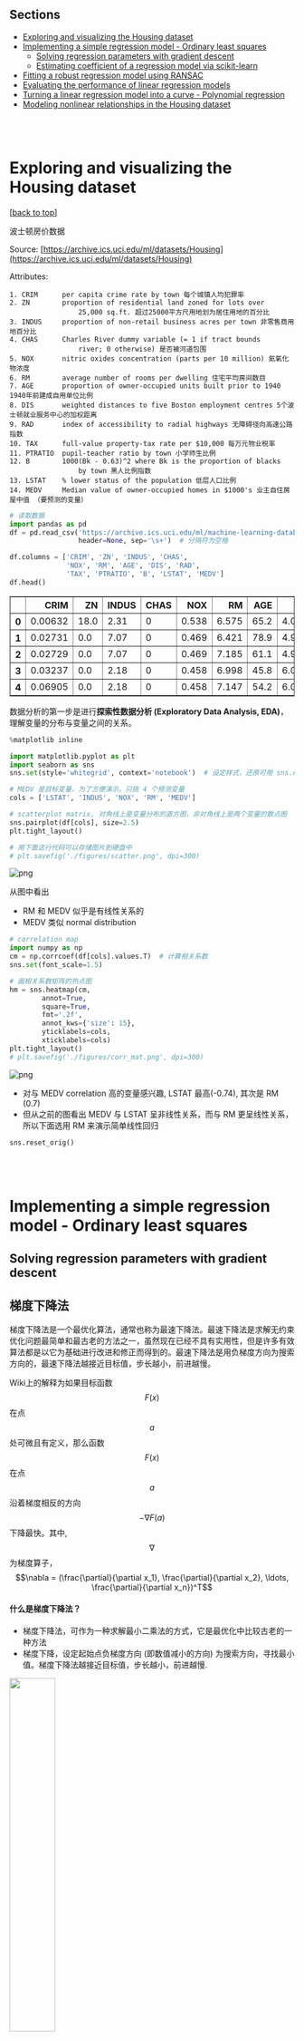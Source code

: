 ## Sections

- [Exploring and visualizing the Housing dataset](#exploring-and-visualizing-the-housing-dataset)
- [Implementing a simple regression model - Ordinary least squares](#implementing-a-simple-regression-model---ordinary-least-squares)
    - [Solving regression parameters with gradient descent](#solving-regression-parameters-with-gradient-descent)
    - [Estimating coefficient of a regression model via scikit-learn](#estimating-coefficient-of-a-regression-model-via-scikit-learn)
- [Fitting a robust regression model using RANSAC](#fitting-a-robust-regression-model-using-ransac)
- [Evaluating the performance of linear regression models](#evaluating-the-performance-of-linear-regression-models)
- [Turning a linear regression model into a curve - Polynomial regression](#turning-a-linear-regression-model-into-a-curve---polynomial-regression)
- [Modeling nonlinear relationships in the Housing dataset](#modeling-nonlinear-relationships-in-the-housing-dataset)

<br>
<br>

# Exploring and visualizing the Housing dataset

[[back to top](#sections)]


波士顿房价数据

Source: [https://archive.ics.uci.edu/ml/datasets/Housing](https://archive.ics.uci.edu/ml/datasets/Housing)

Attributes:

```
1. CRIM      per capita crime rate by town 每个城镇人均犯罪率
2. ZN        proportion of residential land zoned for lots over
                 25,000 sq.ft. 超过25000平方尺用地划为居住用地的百分比
3. INDUS     proportion of non-retail business acres per town 非零售商用地百分比
4. CHAS      Charles River dummy variable (= 1 if tract bounds
                 river; 0 otherwise) 是否被河道包围
5. NOX       nitric oxides concentration (parts per 10 million) 氮氧化物浓度
6. RM        average number of rooms per dwelling 住宅平均房间数目
7. AGE       proportion of owner-occupied units built prior to 1940 1940年前建成自用单位比例
8. DIS       weighted distances to five Boston employment centres 5个波士顿就业服务中心的加权距离
9. RAD       index of accessibility to radial highways 无障碍径向高速公路指数
10. TAX      full-value property-tax rate per $10,000 每万元物业税率
11. PTRATIO  pupil-teacher ratio by town 小学师生比例
12. B        1000(Bk - 0.63)^2 where Bk is the proportion of blacks
                 by town 黑人比例指数
13. LSTAT    % lower status of the population 低层人口比例
14. MEDV     Median value of owner-occupied homes in $1000's 业主自住房屋中值 （要预测的变量）
```


```python
# 读取数据
import pandas as pd
df = pd.read_csv('https://archive.ics.uci.edu/ml/machine-learning-databases/housing/housing.data',
                 header=None, sep='\s+')  # 分隔符为空格

df.columns = ['CRIM', 'ZN', 'INDUS', 'CHAS',
              'NOX', 'RM', 'AGE', 'DIS', 'RAD',
              'TAX', 'PTRATIO', 'B', 'LSTAT', 'MEDV']
df.head()
```




<div>
<table border="1" class="dataframe">
  <thead>
    <tr style="text-align: right;">
      <th></th>
      <th>CRIM</th>
      <th>ZN</th>
      <th>INDUS</th>
      <th>CHAS</th>
      <th>NOX</th>
      <th>RM</th>
      <th>AGE</th>
      <th>DIS</th>
      <th>RAD</th>
      <th>TAX</th>
      <th>PTRATIO</th>
      <th>B</th>
      <th>LSTAT</th>
      <th>MEDV</th>
    </tr>
  </thead>
  <tbody>
    <tr>
      <th>0</th>
      <td>0.00632</td>
      <td>18.0</td>
      <td>2.31</td>
      <td>0</td>
      <td>0.538</td>
      <td>6.575</td>
      <td>65.2</td>
      <td>4.0900</td>
      <td>1</td>
      <td>296.0</td>
      <td>15.3</td>
      <td>396.90</td>
      <td>4.98</td>
      <td>24.0</td>
    </tr>
    <tr>
      <th>1</th>
      <td>0.02731</td>
      <td>0.0</td>
      <td>7.07</td>
      <td>0</td>
      <td>0.469</td>
      <td>6.421</td>
      <td>78.9</td>
      <td>4.9671</td>
      <td>2</td>
      <td>242.0</td>
      <td>17.8</td>
      <td>396.90</td>
      <td>9.14</td>
      <td>21.6</td>
    </tr>
    <tr>
      <th>2</th>
      <td>0.02729</td>
      <td>0.0</td>
      <td>7.07</td>
      <td>0</td>
      <td>0.469</td>
      <td>7.185</td>
      <td>61.1</td>
      <td>4.9671</td>
      <td>2</td>
      <td>242.0</td>
      <td>17.8</td>
      <td>392.83</td>
      <td>4.03</td>
      <td>34.7</td>
    </tr>
    <tr>
      <th>3</th>
      <td>0.03237</td>
      <td>0.0</td>
      <td>2.18</td>
      <td>0</td>
      <td>0.458</td>
      <td>6.998</td>
      <td>45.8</td>
      <td>6.0622</td>
      <td>3</td>
      <td>222.0</td>
      <td>18.7</td>
      <td>394.63</td>
      <td>2.94</td>
      <td>33.4</td>
    </tr>
    <tr>
      <th>4</th>
      <td>0.06905</td>
      <td>0.0</td>
      <td>2.18</td>
      <td>0</td>
      <td>0.458</td>
      <td>7.147</td>
      <td>54.2</td>
      <td>6.0622</td>
      <td>3</td>
      <td>222.0</td>
      <td>18.7</td>
      <td>396.90</td>
      <td>5.33</td>
      <td>36.2</td>
    </tr>
  </tbody>
</table>
</div>



数据分析的第一步是进行**探索性数据分析 (Exploratory Data Analysis, EDA)**，理解变量的分布与变量之间的关系。


```python
%matplotlib inline

import matplotlib.pyplot as plt
import seaborn as sns
sns.set(style='whitegrid', context='notebook')  # 设定样式，还原可用 sns.reset_orig

# MEDV 是目标变量，为了方便演示，只挑 4 个预测变量
cols = ['LSTAT', 'INDUS', 'NOX', 'RM', 'MEDV']

# scatterplot matrix, 对角线上是变量分布的直方图，非对角线上是两个变量的散点图
sns.pairplot(df[cols], size=2.5)
plt.tight_layout()

# 用下面这行代码可以存储图片到硬盘中
# plt.savefig('./figures/scatter.png', dpi=300)
```


![png](output_7_0.png)


从图中看出
+ RM 和 MEDV 似乎是有线性关系的
+ MEDV 类似 normal distribution


```python
# correlation map
import numpy as np
cm = np.corrcoef(df[cols].values.T)  # 计算相关系数
sns.set(font_scale=1.5)

# 画相关系数矩阵的热点图
hm = sns.heatmap(cm,
        annot=True,
        square=True,
        fmt='.2f',
        annot_kws={'size': 15},
        yticklabels=cols,
        xticklabels=cols)
plt.tight_layout()
# plt.savefig('./figures/corr_mat.png', dpi=300)
```


![png](output_9_0.png)


+ 对与 MEDV correlation 高的变量感兴趣,  LSTAT 最高(-0.74), 其次是 RM (0.7)
+ 但从之前的图看出 MEDV 与 LSTAT 呈非线性关系，而与 RM 更呈线性关系，所以下面选用 RM 来演示简单线性回归


```python
sns.reset_orig()
```

<br>
<br>

# Implementing a simple regression model - Ordinary least squares

## Solving regression parameters with gradient descent

## 梯度下降法
梯度下降法是一个最优化算法，通常也称为最速下降法。最速下降法是求解无约束优化问题最简单和最古老的方法之一，虽然现在已经不具有实用性，但是许多有效算法都是以它为基础进行改进和修正而得到的。最速下降法是用负梯度方向为搜索方向的，最速下降法越接近目标值，步长越小，前进越慢。

Wiki上的解释为如果目标函数$$F(x)$$在点$$a$$处可微且有定义，那么函数$$F(x)$$在点$$a$$沿着梯度相反的方向$$-\nabla F(a)$$下降最快。其中,$$\nabla$$为梯度算子，$$\nabla = (\frac{\partial}{\partial x_1}, \frac{\partial}{\partial x_2}, \ldots, \frac{\partial}{\partial x_n})^T$$

#### 什么是梯度下降法？
- 梯度下降法，可作为一种求解最小二乘法的方式，它是最优化中比较古老的一种方法
- 梯度下降，设定起始点负梯度方向 (即数值减小的方向) 为搜索方向，寻找最小值。梯度下降法越接近目标值，步长越小，前进越慢.

<img src="http://pic002.cnblogs.com/images/2012/381513/2012041019443995.png" width="40%" height="40%" />
<br>

损失函数 $$ J(w) = \frac{1}{2} \sum^n_{i=1} (y^{(i)} - \hat y^{(i)})^2$$
梯度 $$ \frac {\partial J}{\partial w_j}=-\sum^n_{i=1} (y^{(i)}-\hat y^{(i)})x_j^{(i)}$$
更新规则 $$w:=w-\eta\frac{\partial J}{\partial w}$$
<br>


```python
class LinearRegressionGD(object):

    def __init__(self, eta=0.001, n_iter=20):
        self.eta = eta  # learning rate 学习速率
        self.n_iter = n_iter  # 迭代次数

    def fit(self, X, y):  # 训练函数
        # self.w_ = np.zeros(1, 1 + X.shape[1])
        self.coef_ = np.zeros(shape=(1, X.shape[1]))  # 代表被训练的系数，初始化为 0
        self.intercept_ = np.zeros(1)
        self.cost_ = []   # 用于保存损失的空list

        for i in range(self.n_iter):
            output = self.net_input(X)  # 计算预测的Y
            errors = y - output
            self.coef_ += self.eta * np.dot(errors.T, X)  # 根据更新规则更新系数，思考一下为什么不是减号？
            self.intercept_ += self.eta * errors.sum()  # 更新 bias，相当于x取常数1
            cost = (errors**2).sum() / 2.0     # 计算损失
            self.cost_.append(cost)  # 记录损失函数的值
        return self

    def net_input(self, X):   # 给定系数和X计算预测的Y
        return np.dot(X, self.coef_.T) + self.intercept_

    def predict(self, X):
        return self.net_input(X)
```


```python
# RM 作为 explanatory variable
X = df[['RM']].values
y = df[['MEDV']].values
```


```python
# standardize
from sklearn.preprocessing import StandardScaler
sc_x = StandardScaler()
sc_y = StandardScaler()
X_std = sc_x.fit_transform(X)
y_std = sc_y.fit_transform(y)
```


```python
lr = LinearRegressionGD()
lr.fit(X_std, y_std);  # 喂入数据进行训练
```


```python
# cost function
plt.plot(range(1, lr.n_iter+1), lr.cost_)
plt.ylabel('SSE')
plt.xlabel('Epoch')
plt.tight_layout()
```


![png](output_21_0.png)


发现在 epoch 5之后 cost 基本就不能再减小了


```python
# 定义一个绘图函数用于展示
def lin_regplot(X, y, model):
    plt.scatter(X, y, c='lightblue')
    plt.plot(X, model.predict(X), color='red', linewidth=2)
    return None
```


```python
# 画出预测
lin_regplot(X_std, y_std, lr)
plt.xlabel('Average number of rooms [RM] (standardized)')
plt.ylabel('Price in $1000\'s [MEDV] (standardized)')
plt.tight_layout()
plt.show()
```


![png](output_24_0.png)



```python
print('Slope: %.3f' % lr.coef_[0])
print('Intercept: %.3f' % lr.intercept_)
# 直线的斜率及截距
```

    Slope: 0.695
    Intercept: -0.000



```python
# 预测 RM=5 时，房价为多少
num_rooms_std = sc_x.transform([[5.0]])
price_std = lr.predict(num_rooms_std)
print("Price in $1000's: %.3f" % sc_y.inverse_transform(price_std))
```

    Price in $1000's: 10.840


<br>
<br>

## Estimating coefficient of a regression model via scikit-learn

[[back to top](#sections)]


```python
from sklearn.linear_model import LinearRegression
```


```python
slr = LinearRegression()
slr.fit(X_std, y_std)
print('Slope: %.3f' % slr.coef_[0])
print('Intercept: %.3f' % slr.intercept_)
```

    Slope: 0.695
    Intercept: -0.000



```python
lin_regplot(X_std, y_std, slr)
plt.xlabel('Average number of rooms [RM] (standardized)')
plt.ylabel('Price in $1000\'s [MEDV] (standardized)')
plt.tight_layout()
```


![png](output_32_0.png)



```python
# 如果不标准化，直接用原始数据进行回归
slr.fit(X, y)
lin_regplot(X, y, slr)
plt.xlabel('Average number of rooms [RM]')
plt.ylabel('Price in $1000\'s [MEDV]')
plt.tight_layout()
```


![png](output_33_0.png)


结果与使用 gradient descent 的结果接近，思考一下什么时候需要使用标准化？

<br>
<br>

# Fitting a robust regression model using RANSAC

[[back to top](#sections)]

线性回归对 outlier 比较敏感, 而对是否删除 outlier 是需要自己进行判断的. 另一种方法就是 [RANdom SAmple Consensus (RANSAC)](http://scikit-learn.org/stable/modules/linear_model.html#ransac-random-sample-consensus)

大致算法如下:
1. Select a random number of samples to be inliers and fit the model.
2. Test all other data points against the fitted model and add those points that fall within a user-given tolerance to the inliers.
3. Refit the model using all inliers.
4. Estimate the error of the fitted model versus the inliers.
5. Terminate the algorithm if the performance meets a certain user-defined threshold or if a fixed number of iterations has been reached; go back to step 1 otherwise.


```python
# 使用 sklearn 中已有函数
from sklearn.linear_model import RANSACRegressor
ransac = RANSACRegressor(LinearRegression(),
                         max_trials=100, # max iteration
                         min_samples=50, # min number of randomly chosen samples
                         residual_metric=lambda dy: np.sum(np.abs(dy), axis=1), # absolute vertical distances to measure
                         residual_threshold=5.0, # allow sample as inlier within 5 distance units
                         random_state=0)
ransac.fit(X, y)

# 分出 inlier 和 outlier
inlier_mask = ransac.inlier_mask_
outlier_mask = np.logical_not(inlier_mask)

line_X = np.arange(3, 10, 1)
line_y_ransac = ransac.predict(line_X[:, np.newaxis])
plt.scatter(X[inlier_mask], y[inlier_mask], c='blue', marker='o', label='Inliers')
plt.scatter(X[outlier_mask], y[outlier_mask], c='lightgreen', marker='s', label='Outliers')
plt.plot(line_X, line_y_ransac, color='red')
plt.xlabel('Average number of rooms [RM]')
plt.ylabel('Price in $1000\'s [MEDV]')
plt.legend(loc='upper left')

plt.tight_layout()
```


![png](output_39_0.png)



```python
print('Slope: %.3f' % ransac.estimator_.coef_[0])
print('Intercept: %.3f' % ransac.estimator_.intercept_)
```

    Slope: 9.621
    Intercept: -37.137


RANSAC 减少了 outlier 的影响, 但对于未知数据的预测能力是否有影响未知.

对比 RANSAC 回归和 OLS 回归


```python
from sklearn import datasets

n_samples = 1000
n_outliers = 50


X, y, coef = datasets.make_regression(n_samples=n_samples, n_features=1,
                                      n_informative=1, noise=10,
                                      coef=True, random_state=0)

# Add outlier data
np.random.seed(0)
X[:n_outliers] = 3 + 0.5 * np.random.normal(size=(n_outliers, 1))
y[:n_outliers] = -3 + 10 * np.random.normal(size=n_outliers)

# Fit line using all data
model = LinearRegression()
model.fit(X, y)

# Robustly fit linear model with RANSAC algorithm
model_ransac = RANSACRegressor(LinearRegression())
model_ransac.fit(X, y)
inlier_mask = model_ransac.inlier_mask_
outlier_mask = np.logical_not(inlier_mask)

# Predict data of estimated models
line_X = np.arange(-5, 5)
line_y = model.predict(line_X[:, np.newaxis])
line_y_ransac = model_ransac.predict(line_X[:, np.newaxis])

# Compare estimated coefficients
print("Estimated coefficients (true, normal, RANSAC):")
print(coef, model.coef_, model_ransac.estimator_.coef_)

plt.plot(X[inlier_mask], y[inlier_mask], '.g', label='Inliers')
plt.plot(X[outlier_mask], y[outlier_mask], '.r', label='Outliers')
plt.plot(line_X, line_y, '-k', label='Linear regressor')
plt.plot(line_X, line_y_ransac, '-b', label='RANSAC regressor')
plt.legend(loc='lower right');
```

    Estimated coefficients (true, normal, RANSAC):
    (array(82.1903908407869), array([ 54.17236387]), array([ 82.08533159]))



![png](output_43_1.png)


<br>
<br>

# Evaluating the performance of linear regression models

It is crucial to test the model on data that it hasn't seen during training to obtain an unbiased estimate of its performance.

[[back to top](#sections)]


```python
from sklearn.cross_validation import train_test_split

X = df.iloc[:, :-1].values
y = df['MEDV'].values

X_train, X_test, y_train, y_test = train_test_split(
    X, y, test_size=0.3, random_state=0)
# 70% 用于 train, 30%用于 test
```


```python
slr = LinearRegression()

slr.fit(X_train, y_train)
y_train_pred = slr.predict(X_train)
y_test_pred = slr.predict(X_test)
```


```python
# residual plot, 经常被用来检查回归模型
plt.scatter(y_train_pred,  y_train_pred - y_train, c='blue', marker='o', label='Training data')
plt.scatter(y_test_pred,  y_test_pred - y_test, c='lightgreen', marker='s', label='Test data')
plt.xlabel('Predicted values')
plt.ylabel('Residuals')
plt.legend(loc='upper left')
plt.hlines(y=0, xmin=-10, xmax=50, lw=2, color='red')
plt.xlim([-10, 50])
plt.tight_layout()
# plt.savefig('./figures/slr_residuals.png', dpi=300)
```


![png](output_49_0.png)


如果预测都是正确的, 那么 residual 就是0. 这是理想情况, 实际中, 我们希望 error 是随机分布的.

从上图看, 有部分 error 是离红色线较远的, 可能是 outlier 引起较大的偏差


```python
# 另一种评估方法是 Mean Squred Error, MSE, 就是 SSE 的平均值
# R-squre 也是重要的 measurement, 它代表着有多少百分比的数据被模型解释. 越高代表模型拟合越好
from sklearn.metrics import r2_score
from sklearn.metrics import mean_squared_error
print('MSE train: %.3f, test: %.3f' % (
        mean_squared_error(y_train, y_train_pred),
        mean_squared_error(y_test, y_test_pred)))
print('R^2 train: %.3f, test: %.3f' % (
        r2_score(y_train, y_train_pred),
        r2_score(y_test, y_test_pred)))
```

    MSE train: 19.958, test: 27.196
    R^2 train: 0.765, test: 0.673


$$ MSE = \frac 1 n \sum^n_{i=1} (y^{(i)} - \hat y^{(i)})$$
$$ R^2 = 1 - \frac{SSE}{SST} = 1 - \frac{MSE}{Var(y)}$$

<br>
<br>

# Turning a linear regression model into a curve - Polynomial regression

[[back to top](#sections)]


```python
import numpy as np
from
```


```python
X = np.array([258.0, 270.0, 294.0,
              320.0, 342.0, 368.0,
              396.0, 446.0, 480.0, 586.0])[:, np.newaxis]

y = np.array([236.4, 234.4, 252.8,
              298.6, 314.2, 342.2,
              360.8, 368.0, 391.2,
              390.8])
```


```python
# 添加二次项和截距项

from sklearn.preprocessing import PolynomialFeatures

lr = LinearRegression()
pr = LinearRegression()
quadratic = PolynomialFeatures(degree=2)
X_quad = quadratic.fit_transform(X)
```


```python
print(X.shape)
print(X_quad.shape)
```

    (10, 1)
    (10, 3)



```python
X_quad
```




    array([[  1.00000000e+00,   2.58000000e+02,   6.65640000e+04],
           [  1.00000000e+00,   2.70000000e+02,   7.29000000e+04],
           [  1.00000000e+00,   2.94000000e+02,   8.64360000e+04],
           [  1.00000000e+00,   3.20000000e+02,   1.02400000e+05],
           [  1.00000000e+00,   3.42000000e+02,   1.16964000e+05],
           [  1.00000000e+00,   3.68000000e+02,   1.35424000e+05],
           [  1.00000000e+00,   3.96000000e+02,   1.56816000e+05],
           [  1.00000000e+00,   4.46000000e+02,   1.98916000e+05],
           [  1.00000000e+00,   4.80000000e+02,   2.30400000e+05],
           [  1.00000000e+00,   5.86000000e+02,   3.43396000e+05]])




```python
# fit linear features
lr.fit(X, y)
X_fit = np.arange(250,600,10)[:, np.newaxis]
y_lin_fit = lr.predict(X_fit)

# fit quadratic features
pr.fit(X_quad, y)
y_quad_fit = pr.predict(quadratic.fit_transform(X_fit))

# plot results
plt.scatter(X, y, label='training points')
plt.plot(X_fit, y_lin_fit, label='linear fit', linestyle='--')
plt.plot(X_fit, y_quad_fit, label='quadratic fit')
plt.legend(loc='upper left')

plt.tight_layout()
```


![png](output_61_0.png)


图上可以发现 quadratic fit比 linear 拟合效果更好


```python
y_lin_pred = lr.predict(X)
y_quad_pred = pr.predict(X_quad)
```


```python
print('Training MSE linear: %.3f, quadratic: %.3f' % (
        mean_squared_error(y, y_lin_pred),
        mean_squared_error(y, y_quad_pred)))
print('Training  R^2 linear: %.3f, quadratic: %.3f' % (
        r2_score(y, y_lin_pred),
        r2_score(y, y_quad_pred)))
```

    Training MSE linear: 569.780, quadratic: 61.330
    Training  R^2 linear: 0.832, quadratic: 0.982


MSE 下降到61, R^2 上升到98%, 说明在这个数据集上 quadratic fit 效果更好

<br>
<br>

## Modeling nonlinear relationships in the Housing dataset

我们会将house prices 与 LSTAT 的 quadratic 及 cubic polynomials fit, 并与 linear fit 对比

[back to top](#sections)


```python
X = df[['LSTAT']].values
y = df['MEDV'].values

regr = LinearRegression()

# create quadratic features
quadratic = PolynomialFeatures(degree=2)
cubic = PolynomialFeatures(degree=3)
X_quad = quadratic.fit_transform(X)
X_cubic = cubic.fit_transform(X)

# fit features
X_fit = np.arange(X.min(), X.max(), 1)[:, np.newaxis]

regr = regr.fit(X, y)
y_lin_fit = regr.predict(X_fit)
linear_r2 = r2_score(y, regr.predict(X))

regr = regr.fit(X_quad, y)
y_quad_fit = regr.predict(quadratic.fit_transform(X_fit))
quadratic_r2 = r2_score(y, regr.predict(X_quad))

regr = regr.fit(X_cubic, y)
y_cubic_fit = regr.predict(cubic.fit_transform(X_fit))
cubic_r2 = r2_score(y, regr.predict(X_cubic))


# plot results
plt.scatter(X, y, label='training points', color='lightgray')

plt.plot(X_fit, y_lin_fit,
         label='linear (d=1), $R^2=%.2f$' % linear_r2,
         color='blue',
         lw=2,
         linestyle=':')

plt.plot(X_fit, y_quad_fit,
         label='quadratic (d=2), $R^2=%.2f$' % quadratic_r2,
         color='red',
         lw=2,
         linestyle='-')

plt.plot(X_fit, y_cubic_fit,
         label='cubic (d=3), $R^2=%.2f$' % cubic_r2,
         color='green',
         lw=2,
         linestyle='--')

plt.xlabel('% lower status of the population [LSTAT]')
plt.ylabel('Price in $1000\'s [MEDV]')
plt.legend(loc='upper right')

plt.tight_layout()
# plt.savefig('./figures/polyhouse_example.png', dpi=300)
```


![png](output_69_0.png)


Transforming the dataset by log: 为什么要这样做？是因为有画图探索的启示？


```python
X = df[['LSTAT']].values
y = df['MEDV'].values

# transform features
X_log = np.log(X)
y_sqrt = np.sqrt(y)

# fit features
X_fit = np.arange(X_log.min()-1, X_log.max()+1, 1)[:, np.newaxis]

regr = regr.fit(X_log, y_sqrt)
y_lin_fit = regr.predict(X_fit)
linear_r2 = r2_score(y_sqrt, regr.predict(X_log))

# plot results
plt.scatter(X_log, y_sqrt, label='training points', color='lightgray')

plt.plot(X_fit, y_lin_fit,
         label='linear (d=1), $R^2=%.2f$' % linear_r2,
         color='blue',
         lw=2)

plt.xlabel('log(% lower status of the population [LSTAT])')
plt.ylabel('$\sqrt{Price \; in \; \$1000\'s [MEDV]}$')
plt.legend(loc='lower left')

plt.tight_layout()
# plt.savefig('./figures/transform_example.png', dpi=300)
plt.show()
```


![png](output_71_0.png)


经过 log 变换后，线性拟合效果已经不错, 比单纯 polynomial fit 更好

## 练习：用房价数据的其它自变量一起做一个多元模型看看R2有没有改善


```python

```
